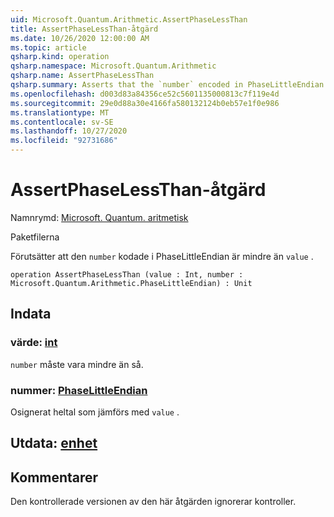 ```yaml
---
uid: Microsoft.Quantum.Arithmetic.AssertPhaseLessThan
title: AssertPhaseLessThan-åtgärd
ms.date: 10/26/2020 12:00:00 AM
ms.topic: article
qsharp.kind: operation
qsharp.namespace: Microsoft.Quantum.Arithmetic
qsharp.name: AssertPhaseLessThan
qsharp.summary: Asserts that the `number` encoded in PhaseLittleEndian is less than `value`.
ms.openlocfilehash: d003d83a84356ce52c5601135000813c7f119e4d
ms.sourcegitcommit: 29e0d88a30e4166fa580132124b0eb57e1f0e986
ms.translationtype: MT
ms.contentlocale: sv-SE
ms.lasthandoff: 10/27/2020
ms.locfileid: "92731686"
---
```

# <a name="assertphaselessthan-operation"></a>AssertPhaseLessThan-åtgärd

Namnrymd: [Microsoft. Quantum. aritmetisk](xref:Microsoft.Quantum.Arithmetic)

Paketfilerna [](https://nuget.org/packages/)


Förutsätter att den `number` kodade i PhaseLittleEndian är mindre än `value` .

```qsharp
operation AssertPhaseLessThan (value : Int, number : Microsoft.Quantum.Arithmetic.PhaseLittleEndian) : Unit
```


## <a name="input"></a>Indata

### <a name="value--int"></a>värde: [int](xref:microsoft.quantum.lang-ref.int)

`number` måste vara mindre än så.


### <a name="number--phaselittleendian"></a>nummer: [PhaseLittleEndian](xref:Microsoft.Quantum.Arithmetic.PhaseLittleEndian)

Osignerat heltal som jämförs med `value` .



## <a name="output--unit"></a>Utdata: [enhet](xref:microsoft.quantum.lang-ref.unit)



## <a name="remarks"></a>Kommentarer

Den kontrollerade versionen av den här åtgärden ignorerar kontroller.